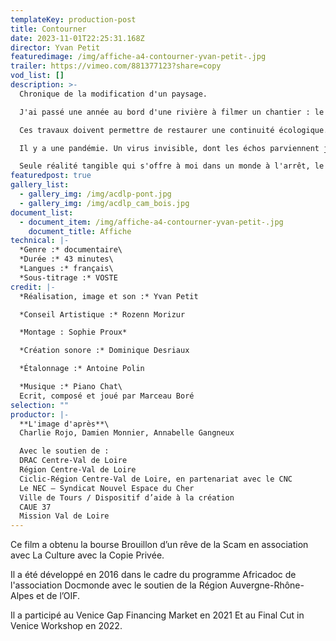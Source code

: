 ```yaml
---
templateKey: production-post
title: Contourner
date: 2023-11-01T22:25:31.168Z
director: Yvan Petit
featuredimage: /img/affiche-a4-contourner-yvan-petit-.jpg
trailer: https://vimeo.com/881377123?share=copy
vod_list: []
description: >-
  Chronique de la modification d'un paysage.

  J'ai passé une année au bord d'une rivière à filmer un chantier : le creusement d'un bras de rivière artificiel.

  Ces travaux doivent permettre de restaurer une continuité écologique.

  Il y a une pandémie. Un virus invisible, dont les échos parviennent jusqu'à ce huis-clos à ciel ouvert, à travers la succession des annonces gouvernementales. « Vagues », « seuils », « pics », « reflux ». Les mots font un travail de sape, d'érosion du réel, résonnent avec les images.

  Seule réalité tangible qui s'offre à moi dans un monde à l'arrêt, le mouvement des machines crée un ballet mécanique qui creuse, modèle, et façonne un paysage.
featuredpost: true
gallery_list:
  - gallery_img: /img/acdlp-pont.jpg
  - gallery_img: /img/acdlp_cam_bois.jpg
document_list:
  - document_item: /img/affiche-a4-contourner-yvan-petit-.jpg
    document_title: Affiche
technical: |-
  *Genre :* documentaire\
  *Durée :* 43 minutes\
  *Langues :* français\
  *Sous-titrage :* VOSTE
credit: |-
  *Réalisation, image et son :* Yvan Petit

  *Conseil Artistique :* Rozenn Morizur

  *Montage : Sophie Proux*

  *Création sonore :* Dominique Desriaux

  *Étalonnage :* Antoine Polin

  *Musique :* Piano Chat\
  Ecrit, composé et joué par Marceau Boré
selection: ""
productor: |-
  **L'image d'après**\
  Charlie Rojo, Damien Monnier, Annabelle Gangneux

  Avec le soutien de :
  DRAC Centre-Val de Loire
  Région Centre-Val de Loire
  Ciclic-Région Centre-Val de Loire, en partenariat avec le CNC
  Le NEC – Syndicat Nouvel Espace du Cher
  Ville de Tours / Dispositif d’aide à la création
  CAUE 37
  Mission Val de Loire
---
```

Ce film a obtenu la bourse Brouillon d’un rêve de la Scam en association avec La Culture avec la Copie Privée.
 
Il a été développé en 2016 dans le cadre du programme Africadoc de l'association Docmonde avec le soutien de la Région Auvergne-Rhône-Alpes et de l’OIF.
 
Il a participé au Venice Gap Financing Market en 2021
Et au Final Cut in Venice Workshop en 2022.

